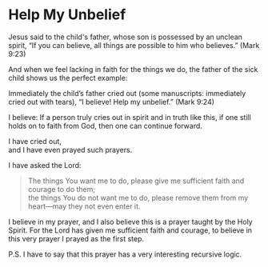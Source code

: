 # Help My Unbelief

Jesus said to the child's father, whose son is possessed by an unclean spirit, “If you can believe, all things are possible to him who believes.” (Mark 9:23)

And when we feel lacking in faith for the things we do, the father of the sick child shows us the perfect example:

Immediately the child’s father cried out (some manuscripts: immediately cried out with tears),
“I believe! Help my unbelief.” (Mark 9:24)

I believe:
If a person truly cries out in spirit and in truth like this,
if one still holds on to faith from God, then one can continue forward.

I have cried out,<br>
and I have even prayed such prayers.

I have asked the Lord:<br>
>The things You want me to do,
please give me sufficient faith and courage to do them;<br>
the things You do not want me to do,
please remove them from my heart—may they not even enter it.

I believe in my prayer, and I also believe this is a prayer taught by the Holy Spirit.
For the Lord has given me sufficient faith and courage, to believe in this very prayer I prayed as the first step.

P.S. I have to say that this prayer has a very interesting recursive logic.
